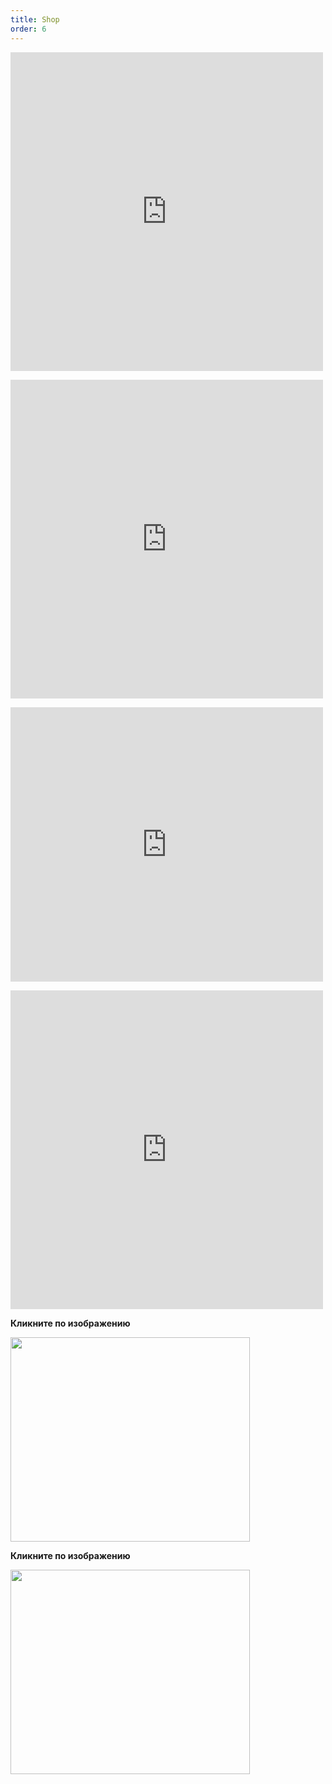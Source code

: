 ```yaml
---
title: Shop
order: 6
---
```


<p>
  <iframe style=" width: 500px; height: 510px; border: 0;" src="https://bandcamp.com/EmbeddedPlayer/album=3071412449/size=large/bgcol=ffffff/linkcol=0687f5/artwork=small/transparent=true/" width="300" height="150" seamless="">
    <a href="http://avinogradov.bandcamp.com/album/music-for-hurdy-gurdy">
      Music For Hurdy-Gurdy by Andrey Vinogradov
    </a>
  </iframe>
</p>

<p>
  <iframe style=" width: 500px; height: 510px; border: 0;" src="https://bandcamp.com/EmbeddedPlayer/album=2096854548/size=large/bgcol=ffffff/linkcol=0687f5/artwork=small/transparent=true/" width="300" height="150" seamless="">
    <a href="http://avinogradov.bandcamp.com/album/aequilibrium">
      Aequilibrium by Andrey Vinogradov
    </a>
  </iframe>
</p>

<p>
  <iframe style=" width: 500px; height: 439px; border: 0;" src="https://bandcamp.com/EmbeddedPlayer/album=1698546473/size=large/bgcol=ffffff/linkcol=0687f5/artwork=small/transparent=true/" width="300" height="150" seamless="">
    <a href="http://avinogradov.bandcamp.com/album/russian-hurdy-gurdy-tunes">
      Russian Hurdy-Gurdy Tunes by Andrey Vinogradov
    </a>
  </iframe>
</p>

<p>
  <iframe style=" width: 500px; height: 510px; border: 0;" src="https://bandcamp.com/EmbeddedPlayer/album=2614424396/size=large/bgcol=ffffff/linkcol=0687f5/artwork=small/transparent=true/" width="300" height="150" seamless="">
    <a href="http://avinogradov.bandcamp.com/album/russian-strolling-beggars-tunes">
      Russian Strolling Beggars Tunes by Andrey Vinogradov
    </a>
  </iframe>
</p>

<strong>Кликните по изображению</strong>

<a href="http://Kunaki.com/Sales.asp?PID=PX00ZRRI1W&amp;PP=1">
  <img class="alignnone" src="http://kunaki.com/ProductImage.ASP?T=I&amp;ST=FO&amp;PID=PX00ZRRI1W" alt="" width="383" height="327" />
</a>

<strong>Кликните по изображению</strong>

<a href="http://kunaki.com/sales.asp?PID=PX00UXR482&amp;pp=1">
  <img class="alignnone" src="http://kunaki.com/ProductImage.ASP?T=I&amp;ST=FO&amp;PID=PX00UXR482" alt="" width="383" height="327" />
</a>
